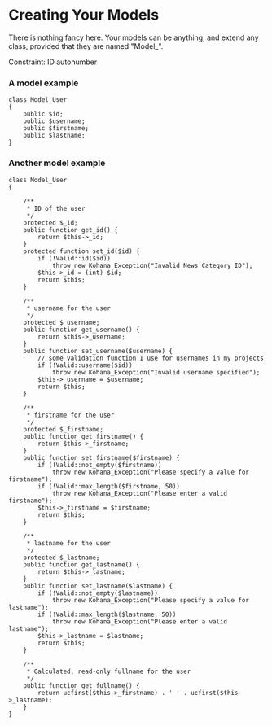 # Creating Your Models

There is nothing fancy here. Your models can be anything, and extend any class, provided that they are named "Model_".

Constraint: ID autonumber

### A model example

    class Model_User
    {
        public $id;
        public $username;
        public $firstname;
        public $lastname;
    }

### Another model example

	class Model_User
	{

		/**
		 * ID of the user
		 */
		protected $_id;
		public function get_id() {
			return $this->_id;
		}
		protected function set_id($id) {
			if (!Valid::id($id))
				throw new Kohana_Exception("Invalid News Category ID");
			$this->_id = (int) $id;
			return $this;
		}

		/**
		 * username for the user
		 */
		protected $_username;
		public function get_username() {
			return $this->_username;
		}
		public function set_username($username) {
			// some validation function I use for usernames in my projects
			if (!Valid::username($id))
				throw new Kohana_Exception("Invalid username specified");
			$this->_username = $username;
			return $this;
		}

		/**
		 * firstname for the user
		 */
		protected $_firstname;
		public function get_firstname() {
			return $this->_firstname;
		}
		public function set_firstname($firstname) {
			if (!Valid::not_empty($firstname))
				throw new Kohana_Exception("Please specify a value for firstname");
			if (!Valid::max_length($firstname, 50))
				throw new Kohana_Exception("Please enter a valid firstname");
			$this->_firstname = $firstname;
			return $this;
		}

		/**
		 * lastname for the user
		 */
		protected $_lastname;
		public function get_lastname() {
			return $this->_lastname;
		}
		public function set_lastname($lastname) {
			if (!Valid::not_empty($lastname))
				throw new Kohana_Exception("Please specify a value for lastname");
			if (!Valid::max_length($lastname, 50))
				throw new Kohana_Exception("Please enter a valid lastname");
			$this->_lastname = $lastname;
			return $this;
		}

		/**
		 * Calculated, read-only fullname for the user
		 */
		public function get_fullname() {
			return ucfirst($this->_firstname) . ' ' . ucfirst($this->_lastname);
		}
	}

